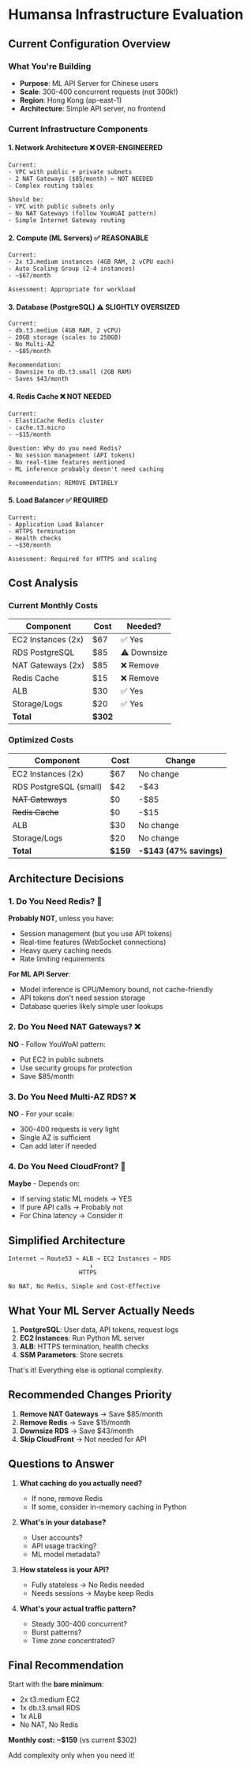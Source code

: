 # Humansa Infrastructure Evaluation

## Current Configuration Overview

### What You're Building
- **Purpose**: ML API Server for Chinese users
- **Scale**: 300-400 concurrent requests (not 300k!)
- **Region**: Hong Kong (ap-east-1)
- **Architecture**: Simple API server, no frontend

### Current Infrastructure Components

#### 1. Network Architecture ❌ OVER-ENGINEERED
```
Current:
- VPC with public + private subnets
- 2 NAT Gateways ($85/month) ← NOT NEEDED
- Complex routing tables

Should be:
- VPC with public subnets only
- No NAT Gateways (follow YouWoAI pattern)
- Simple Internet Gateway routing
```

#### 2. Compute (ML Servers) ✅ REASONABLE
```
Current:
- 2x t3.medium instances (4GB RAM, 2 vCPU each)
- Auto Scaling Group (2-4 instances)
- ~$67/month

Assessment: Appropriate for workload
```

#### 3. Database (PostgreSQL) ⚠️ SLIGHTLY OVERSIZED
```
Current:
- db.t3.medium (4GB RAM, 2 vCPU)
- 20GB storage (scales to 250GB)
- No Multi-AZ
- ~$85/month

Recommendation:
- Downsize to db.t3.small (2GB RAM)
- Saves $43/month
```

#### 4. Redis Cache ❌ NOT NEEDED
```
Current:
- ElastiCache Redis cluster
- cache.t3.micro
- ~$15/month

Question: Why do you need Redis?
- No session management (API tokens)
- No real-time features mentioned
- ML inference probably doesn't need caching

Recommendation: REMOVE ENTIRELY
```

#### 5. Load Balancer ✅ REQUIRED
```
Current:
- Application Load Balancer
- HTTPS termination
- Health checks
- ~$30/month

Assessment: Required for HTTPS and scaling
```

## Cost Analysis

### Current Monthly Costs
| Component | Cost | Needed? |
|-----------|------|---------|
| EC2 Instances (2x) | $67 | ✅ Yes |
| RDS PostgreSQL | $85 | ⚠️ Downsize |
| NAT Gateways (2x) | $85 | ❌ Remove |
| Redis Cache | $15 | ❌ Remove |
| ALB | $30 | ✅ Yes |
| Storage/Logs | $20 | ✅ Yes |
| **Total** | **$302** | |

### Optimized Costs
| Component | Cost | Change |
|-----------|------|--------|
| EC2 Instances (2x) | $67 | No change |
| RDS PostgreSQL (small) | $42 | -$43 |
| ~~NAT Gateways~~ | $0 | -$85 |
| ~~Redis Cache~~ | $0 | -$15 |
| ALB | $30 | No change |
| Storage/Logs | $20 | No change |
| **Total** | **$159** | **-$143 (47% savings)** |

## Architecture Decisions

### 1. Do You Need Redis? 🤔
**Probably NOT**, unless you have:
- Session management (but you use API tokens)
- Real-time features (WebSocket connections)
- Heavy query caching needs
- Rate limiting requirements

**For ML API Server**:
- Model inference is CPU/Memory bound, not cache-friendly
- API tokens don't need session storage
- Database queries likely simple user lookups

### 2. Do You Need NAT Gateways? ❌
**NO** - Follow YouWoAI pattern:
- Put EC2 in public subnets
- Use security groups for protection
- Save $85/month

### 3. Do You Need Multi-AZ RDS? ❌
**NO** - For your scale:
- 300-400 requests is very light
- Single AZ is sufficient
- Can add later if needed

### 4. Do You Need CloudFront? 🤔
**Maybe** - Depends on:
- If serving static ML models → YES
- If pure API calls → Probably not
- For China latency → Consider it

## Simplified Architecture

```
Internet → Route53 → ALB → EC2 Instances → RDS
                       ↓
                    HTTPS
                  
No NAT, No Redis, Simple and Cost-Effective
```

## What Your ML Server Actually Needs

1. **PostgreSQL**: User data, API tokens, request logs
2. **EC2 Instances**: Run Python ML server
3. **ALB**: HTTPS termination, health checks
4. **SSM Parameters**: Store secrets

That's it! Everything else is optional complexity.

## Recommended Changes Priority

1. **Remove NAT Gateways** → Save $85/month
2. **Remove Redis** → Save $15/month  
3. **Downsize RDS** → Save $43/month
4. **Skip CloudFront** → Not needed for API

## Questions to Answer

1. **What caching do you actually need?**
   - If none, remove Redis
   - If some, consider in-memory caching in Python

2. **What's in your database?**
   - User accounts?
   - API usage tracking?
   - ML model metadata?

3. **How stateless is your API?**
   - Fully stateless → No Redis needed
   - Needs sessions → Maybe keep Redis

4. **What's your actual traffic pattern?**
   - Steady 300-400 concurrent?
   - Burst patterns?
   - Time zone concentrated?

## Final Recommendation

Start with the **bare minimum**:
- 2x t3.medium EC2
- 1x db.t3.small RDS  
- 1x ALB
- No NAT, No Redis

**Monthly cost: ~$159** (vs current $302)

Add complexity only when you need it!
